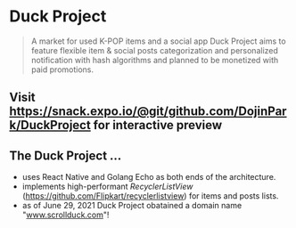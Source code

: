 # Duck Project
> A market for used K-POP items and a social app
> Duck Project aims to feature flexible item & social posts categorization and personalized notification with hash algorithms
> and planned to be monetized with paid promotions.

## Visit https://snack.expo.io/@git/github.com/DojinPark/DuckProject for interactive preview

## The Duck Project ...
- uses React Native and Golang Echo as both ends of the architecture.
- implements high-performant *RecyclerListView* (https://github.com/Flipkart/recyclerlistview) for items and posts lists.
- as of June 29, 2021 Duck Project obatained a domain name "www.scrollduck.com"!
